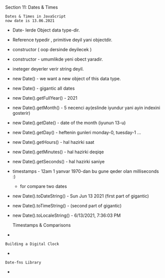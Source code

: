 Section 11: Dates & Times


    Dates & Times in JavaScript
    now date is 13.06.2021

* Date- lerde Object data type-dir.
* Reference typedir , primitive deyil yani objectdir.
* constructor ( oop dersinde deyilecek ) 
* constructor - umumlikde yeni obect yaradir.
* ineteger deyerler verir string deyil.   
* new Date() - we want a new object of this data type.
* new Date() - gigantic all dates 
* new Date().getFullYear() - 2021
* new Date().getMonth() - 5 necenci ay(eslinde iyundur yani ayin indexini gosterir)
* new Date().getDate() - date of the month (iyunun 13-u)
* new Date().getDay() - heftenin gunleri monday-0, tuesday-1 ...
* new Date().getHours() - hal hazirki saat
* new Date().getMinutes() - hal hazirki deqiqe
* new Date().getSeconds() - hal hazirki saniye

* timestamps - 12am 1 yanvar 1970-dan bu gune qeder olan milliseconds :)
    * for compare two dates 
* new Date().toDateString() - Sun Jun 13 2021 (first part of gigantic)
* new Date().toTimeString() -  (second part of gigantic)
* new Date().toLocaleString() -  6/13/2021, 7:36:03 PM


    Timestamps & Comparisons

*


    Building a Digital Clock

*


    Date-fns Library

*

